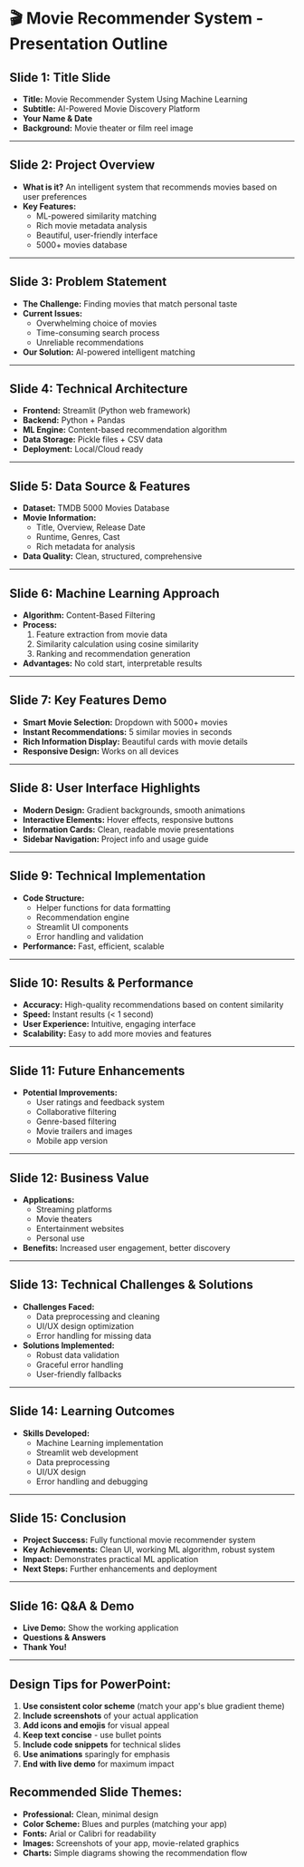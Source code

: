 # 🎬 Movie Recommender System - Presentation Outline

## **Slide 1: Title Slide**
- **Title:** Movie Recommender System Using Machine Learning
- **Subtitle:** AI-Powered Movie Discovery Platform
- **Your Name & Date**
- **Background:** Movie theater or film reel image

---

## **Slide 2: Project Overview**
- **What is it?** An intelligent system that recommends movies based on user preferences
- **Key Features:**
  - ML-powered similarity matching
  - Rich movie metadata analysis
  - Beautiful, user-friendly interface
  - 5000+ movies database

---

## **Slide 3: Problem Statement**
- **The Challenge:** Finding movies that match personal taste
- **Current Issues:**
  - Overwhelming choice of movies
  - Time-consuming search process
  - Unreliable recommendations
- **Our Solution:** AI-powered intelligent matching

---

## **Slide 4: Technical Architecture**
- **Frontend:** Streamlit (Python web framework)
- **Backend:** Python + Pandas
- **ML Engine:** Content-based recommendation algorithm
- **Data Storage:** Pickle files + CSV data
- **Deployment:** Local/Cloud ready

---

## **Slide 5: Data Source & Features**
- **Dataset:** TMDB 5000 Movies Database
- **Movie Information:**
  - Title, Overview, Release Date
  - Runtime, Genres, Cast
  - Rich metadata for analysis
- **Data Quality:** Clean, structured, comprehensive

---

## **Slide 6: Machine Learning Approach**
- **Algorithm:** Content-Based Filtering
- **Process:**
  1. Feature extraction from movie data
  2. Similarity calculation using cosine similarity
  3. Ranking and recommendation generation
- **Advantages:** No cold start, interpretable results

---

## **Slide 7: Key Features Demo**
- **Smart Movie Selection:** Dropdown with 5000+ movies
- **Instant Recommendations:** 5 similar movies in seconds
- **Rich Information Display:** Beautiful cards with movie details
- **Responsive Design:** Works on all devices

---

## **Slide 8: User Interface Highlights**
- **Modern Design:** Gradient backgrounds, smooth animations
- **Interactive Elements:** Hover effects, responsive buttons
- **Information Cards:** Clean, readable movie presentations
- **Sidebar Navigation:** Project info and usage guide

---

## **Slide 9: Technical Implementation**
- **Code Structure:**
  - Helper functions for data formatting
  - Recommendation engine
  - Streamlit UI components
  - Error handling and validation
- **Performance:** Fast, efficient, scalable

---

## **Slide 10: Results & Performance**
- **Accuracy:** High-quality recommendations based on content similarity
- **Speed:** Instant results (< 1 second)
- **User Experience:** Intuitive, engaging interface
- **Scalability:** Easy to add more movies and features

---

## **Slide 11: Future Enhancements**
- **Potential Improvements:**
  - User ratings and feedback system
  - Collaborative filtering
  - Genre-based filtering
  - Movie trailers and images
  - Mobile app version

---

## **Slide 12: Business Value**
- **Applications:**
  - Streaming platforms
  - Movie theaters
  - Entertainment websites
  - Personal use
- **Benefits:** Increased user engagement, better discovery

---

## **Slide 13: Technical Challenges & Solutions**
- **Challenges Faced:**
  - Data preprocessing and cleaning
  - UI/UX design optimization
  - Error handling for missing data
- **Solutions Implemented:**
  - Robust data validation
  - Graceful error handling
  - User-friendly fallbacks

---

## **Slide 14: Learning Outcomes**
- **Skills Developed:**
  - Machine Learning implementation
  - Streamlit web development
  - Data preprocessing
  - UI/UX design
  - Error handling and debugging

---

## **Slide 15: Conclusion**
- **Project Success:** Fully functional movie recommender system
- **Key Achievements:** Clean UI, working ML algorithm, robust system
- **Impact:** Demonstrates practical ML application
- **Next Steps:** Further enhancements and deployment

---

## **Slide 16: Q&A & Demo**
- **Live Demo:** Show the working application
- **Questions & Answers**
- **Thank You!**

---

## **Design Tips for PowerPoint:**
1. **Use consistent color scheme** (match your app's blue gradient theme)
2. **Include screenshots** of your actual application
3. **Add icons and emojis** for visual appeal
4. **Keep text concise** - use bullet points
5. **Include code snippets** for technical slides
6. **Use animations** sparingly for emphasis
7. **End with live demo** for maximum impact

## **Recommended Slide Themes:**
- **Professional:** Clean, minimal design
- **Color Scheme:** Blues and purples (matching your app)
- **Fonts:** Arial or Calibri for readability
- **Images:** Screenshots of your app, movie-related graphics
- **Charts:** Simple diagrams showing the recommendation flow
